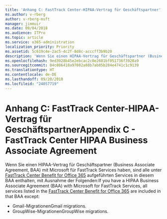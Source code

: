 ```yaml
---
title: 'Anhang C: FastTrack Center-HIPAA-Vertrag für Geschäftspartner'
ms.author: v-rberg
author: v-rberg-msft
manager: jimmuir
ms.date: 09/04/2018
ms.audience: ITPro
ms.topic: article
ms.service: o365-administration
localization_priority: Priority
ms.assetid: 5c619c4e-2ac5-4c2f-8d8c-acccff3b9b20
description: 'Wenn Sie einen HIPAA-Vertrag für Geschäftspartner (Business Associate Agreement, BAA) mit Microsoft für FastTrack Services haben, sind alle unter FastTrack Center Benefit for Office 365 aufgeführten Services in diesem BAA enthalten, mit Ausnahme der Folgenden:'
ms.openlocfilehash: 9ed3928b45e2ebcac2c0e2681bf051736f3928a9
ms.sourcegitcommit: 04c086418a97082a88b7ab85b284e4741c1c9139
ms.translationtype: HT
ms.contentlocale: de-DE
ms.lasthandoff: 09/20/2018
ms.locfileid: "24057719"
---
```

# <a name="appendix-c---fasttrack-center-hipaa-business-associate-agreement"></a><span data-ttu-id="49692-103">Anhang C: FastTrack Center-HIPAA-Vertrag für Geschäftspartner</span><span class="sxs-lookup"><span data-stu-id="49692-103">Appendix C - FastTrack Center HIPAA Business Associate Agreement</span></span>

<span data-ttu-id="49692-104">Wenn Sie einen HIPAA-Vertrag für Geschäftspartner (Business Associate Agreement, BAA) mit Microsoft für FastTrack Services haben, sind alle unter [FastTrack Center Benefit for Office 365](fasttrack-benefit-for-office-365.md) aufgeführten Services in diesem BAA enthalten, mit Ausnahme der Folgenden:</span><span class="sxs-lookup"><span data-stu-id="49692-104">If you have a HIPAA Business Associate Agreement (BAA) with Microsoft for FastTrack Services, all services listed in the [FastTrack Center Benefit for Office 365](fasttrack-benefit-for-office-365.md) are included in that BAA except:</span></span> 
  
- <span data-ttu-id="49692-105">Gmail-Migrationen</span><span class="sxs-lookup"><span data-stu-id="49692-105">Gmail migrations.</span></span>   
- <span data-ttu-id="49692-106">GroupWise-Migrationen</span><span class="sxs-lookup"><span data-stu-id="49692-106">GroupWise migrations.</span></span>
    

